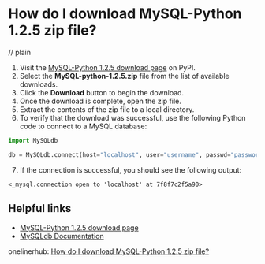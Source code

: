 # How do I download MySQL-Python 1.2.5 zip file?
// plain

1. Visit the [MySQL-Python 1.2.5 download page](https://pypi.org/project/MySQL-python/#files) on PyPI.
2. Select the **MySQL-python-1.2.5.zip** file from the list of available downloads.
3. Click the **Download** button to begin the download.
4. Once the download is complete, open the zip file.
5. Extract the contents of the zip file to a local directory.
6. To verify that the download was successful, use the following Python code to connect to a MySQL database:
```python
import MySQLdb

db = MySQLdb.connect(host="localhost", user="username", passwd="password", db="database")
```
7. If the connection is successful, you should see the following output:
```
<_mysql.connection open to 'localhost' at 7f8f7c2f5a90>
```

## Helpful links
- [MySQL-Python 1.2.5 download page](https://pypi.org/project/MySQL-python/#files)
- [MySQLdb Documentation](https://mysqlclient.readthedocs.io/user_guide.html)

onelinerhub: [How do I download MySQL-Python 1.2.5 zip file?](https://onelinerhub.com/python-mysql/how-do-i-download-mysql-python-------zip-file)